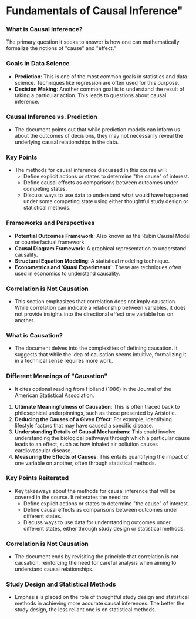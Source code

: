 
# Fundamentals of Causal Inference"


### What is Causal Inference?

The primary question it seeks to answer is how one can mathematically formalize the notions of "cause" and "effect."

### Goals in Data Science
- **Prediction**: This is one of the most common goals in statistics and data science. Techniques like regression are often used for this purpose.
- **Decision Making**: Another common goal is to understand the result of taking a particular action. This leads to questions about causal inference.

### Causal Inference vs. Prediction
- The document points out that while prediction models can inform us about the outcomes of decisions, they may not necessarily reveal the underlying causal relationships in the data.

### Key Points
- The methods for causal inference discussed in this course will:
  - Define explicit actions or states to determine "the cause" of interest.
  - Define causal effects as comparisons between outcomes under competing states.
  - Discuss ways to use data to understand what would have happened under some competing state using either thoughtful study design or statistical methods.

### Frameworks and Perspectives
- **Potential Outcomes Framework**: Also known as the Rubin Causal Model or counterfactual framework.
- **Causal Diagram Framework**: A graphical representation to understand causality.
- **Structural Equation Modeling**: A statistical modeling technique.
- **Econometrics and 'Quasi Experiments'**: These are techniques often used in economics to understand causality.


### Correlation is Not Causation
- This section emphasizes that correlation does not imply causation. While correlation can indicate a relationship between variables, it does not provide insights into the directional effect one variable has on another.

### What is Causation?
- The document delves into the complexities of defining causation. It suggests that while the idea of causation seems intuitive, formalizing it in a technical sense requires more work.


### Different Meanings of "Causation"
-  It cites optional reading from Holland (1986) in the Journal of the American Statistical Association.

1. **Ultimate Meaningfulness of Causation**: This is often traced back to philosophical underpinnings, such as those presented by Aristotle.
2. **Deducing the Causes of a Given Effect**: For example, identifying lifestyle factors that may have caused a specific disease.
3. **Understanding Details of Causal Mechanisms**: This could involve understanding the biological pathways through which a particular cause leads to an effect, such as how inhaled air pollution causes cardiovascular disease.
4. **Measuring the Effects of Causes**: This entails quantifying the impact of one variable on another, often through statistical methods.

### Key Points Reiterated
- Key takeaways about the methods for causal inference that will be covered in the course. It reiterates the need to:
  - Define explicit actions or states to determine "the cause" of interest.
  - Define causal effects as comparisons between outcomes under different states.
  - Discuss ways to use data for understanding outcomes under different states, either through study design or statistical methods.

### Correlation is Not Causation
- The document ends by revisiting the principle that correlation is not causation, reinforcing the need for careful analysis when aiming to understand causal relationships.

### Study Design and Statistical Methods
- Emphasis is placed on the role of thoughtful study design and statistical methods in achieving more accurate causal inferences. The better the study design, the less reliant one is on statistical methods.


